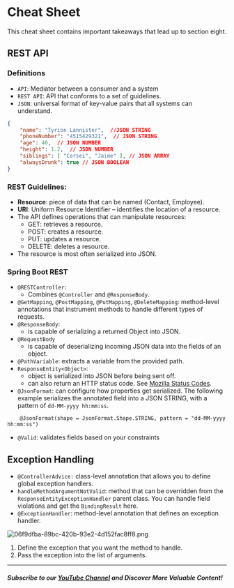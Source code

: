 # Cheat Sheet

This cheat sheet contains important takeaways that lead up to section eight.

## REST API

### Definitions
- `API`: Mediator between a consumer and a system
- `REST API`: API that conforms to a set of guidelines.
- `JSON`: universal format of key-value pairs that all systems can understand. 
```json
{
    "name": "Tyrion Lannister",  //JSON STRING
    "phoneNumber": "4515429321",  // JSON STRING
    "age": 40,  // JSON NUMBER
    "height": 1.2,  // JSON NUMBER
    "siblings": [ "Cersei", "Jaime" ], // JSON ARRAY
    "alwaysDrunk": true // JSON BOOLEAN
}
```

### REST Guidelines:

- **Resource**: piece of data that can be named (Contact, Employee).
- **URI**: Uniform Resource Identifier – identifies the location of  a resource.
- The API defines operations that can manipulate resources:
    - GET: retrieves a resource.
    - POST: creates a resource.
    - PUT: updates a resource.
    - DELETE: deletes a resource.
- The resource is most often serialized into JSON.

### Spring Boot REST
- `@RESTController`: 
   - Combines `@Controller` and `@ResponseBody`.
- `@GetMapping`, `@PostMapping`, `@PutMapping`, `@DeleteMapping`: method-level annotations that instrument methods to handle different types of requests.
- `@ResponseBody`: 
   - is capable of serializing a returned Object into JSON.
- `@RequestBody`
   - is capable of deserializing incoming JSON data into the fields of an object.
- `@PathVariable`: extracts a variable from the provided path.
- `ResponseEntity<Object>`:
   - object is serialized into JSON before being sent off.
   - can also return an HTTP status code. See [Mozilla Status Codes](https://developer.mozilla.org/en-US/docs/Web/HTTP/Status).
- `@JsonFormat`: can configure how properties get serialized. The following example serializes the annotated field into a JSON STRING, with a pattern of `dd-MM-yyyy hh:mm:ss`.
```
    @JsonFormat(shape = JsonFormat.Shape.STRING, pattern = "dd-MM-yyyy hh:mm:ss")
```
- `@Valid`: validates fields based on your constraints

## Exception Handling
- `@ControllerAdvice:` class-level annotation that allows you to define global exception handlers.
- `handleMethodArgumentNotValid`: method that can be overridden from the `ResponseEntityExceptionHandler` parent class. You can handle field violations and get the `BindingResult` here.
- `@ExceptionHandler`: method-level annotation that defines an exception handler.

![06f9dfba-89bc-420b-93e2-4d152fac8ff8.png](https://firebasestorage.googleapis.com/v0/b/learnthepart-75aed.appspot.com/o/images%2F05fa3dd5-6750-47ac-9f52-c51dac2d67c2?alt=media&token=6b0df370-0ebf-43ae-a821-0d7993331c1b)
1. Define the exception that you want the method to handle.
2. Pass the exception into the list of arguments.


--------
##### Subscribe to our [YouTube Channel](https://www.youtube.com/@RayanSlim087?sub_confirmation=1) and Discover More Valuable Content!

